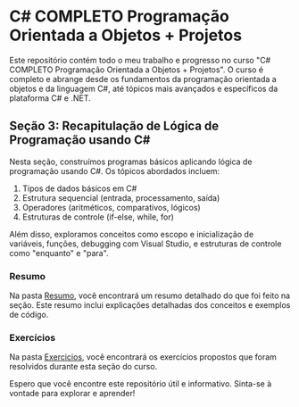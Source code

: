# C# COMPLETO Programação Orientada a Objetos + Projetos

Este repositório contém todo o meu trabalho e progresso no curso "C# COMPLETO Programação Orientada a Objetos + Projetos". O curso é completo e abrange desde os fundamentos da programação orientada a objetos e da linguagem C#, até tópicos mais avançados e específicos da plataforma C# e .NET.

## Seção 3: Recapitulação de Lógica de Programação usando C#

Nesta seção, construímos programas básicos aplicando lógica de programação usando C#. Os tópicos abordados incluem:

1. Tipos de dados básicos em C#
2. Estrutura sequencial (entrada, processamento, saída)
3. Operadores (aritméticos, comparativos, lógicos)
4. Estruturas de controle (if-else, while, for)

Além disso, exploramos conceitos como escopo e inicialização de variáveis, funções, debugging com Visual Studio, e estruturas de controle como "enquanto" e "para".

### Resumo

Na pasta [Resumo](./Resumos/), você encontrará um resumo detalhado do que foi feito na seção. Este resumo inclui explicações detalhadas dos conceitos e exemplos de código.

### Exercícios

Na pasta [Exercicios](./Exercicios/), você encontrará os exercícios propostos que foram resolvidos durante esta seção do curso.

Espero que você encontre este repositório útil e informativo. Sinta-se à vontade para explorar e aprender!
